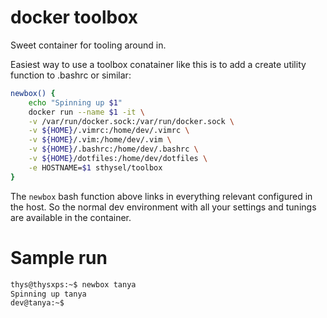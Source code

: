 # docker toolbox
Sweet container for tooling around in.

Easiest way to use a toolbox conatainer like this is to add a create utility function to .bashrc or similar:
``` bash
newbox() {
    echo "Spinning up $1"
    docker run --name $1 -it \
    -v /var/run/docker.sock:/var/run/docker.sock \
    -v ${HOME}/.vimrc:/home/dev/.vimrc \
    -v ${HOME}/.vim:/home/dev/.vim \
    -v ${HOME}/.bashrc:/home/dev/.bashrc \
    -v ${HOME}/dotfiles:/home/dev/dotfiles \
    -e HOSTNAME=$1 sthysel/toolbox 
}
```

The `newbox` bash function above links in everything relevant configured in the host. So the normal dev environment with all 
your settings and tunings are available in the container.

# Sample run

``` bash
thys@thysxps:~$ newbox tanya
Spinning up tanya
dev@tanya:~$
```
